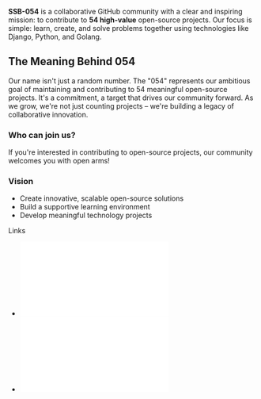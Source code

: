 **SSB-054** is a collaborative GitHub community with a clear and inspiring mission: to contribute to **54 high-value** open-source projects.
Our focus is simple: learn, create, and solve problems together using technologies like Django, Python, and Golang.

## The Meaning Behind 054
Our name isn't just a random number. The "054" represents our ambitious goal of maintaining and contributing to 54 meaningful open-source projects. It's a commitment, a target that drives our community forward. As we grow, we're not just counting projects – we're building a legacy of collaborative innovation.


### Who can join us?
If you're interested in contributing to open-source projects, our community welcomes you with open arms!

### Vision
- Create innovative, scalable open-source solutions
- Build a supportive learning environment
- Develop meaningful technology projects


Links
- ![CODE_OF_CONDUCT](../CODE_OF_CONDUCT.md)
- ![INVITATION](../INVITATION.md)
